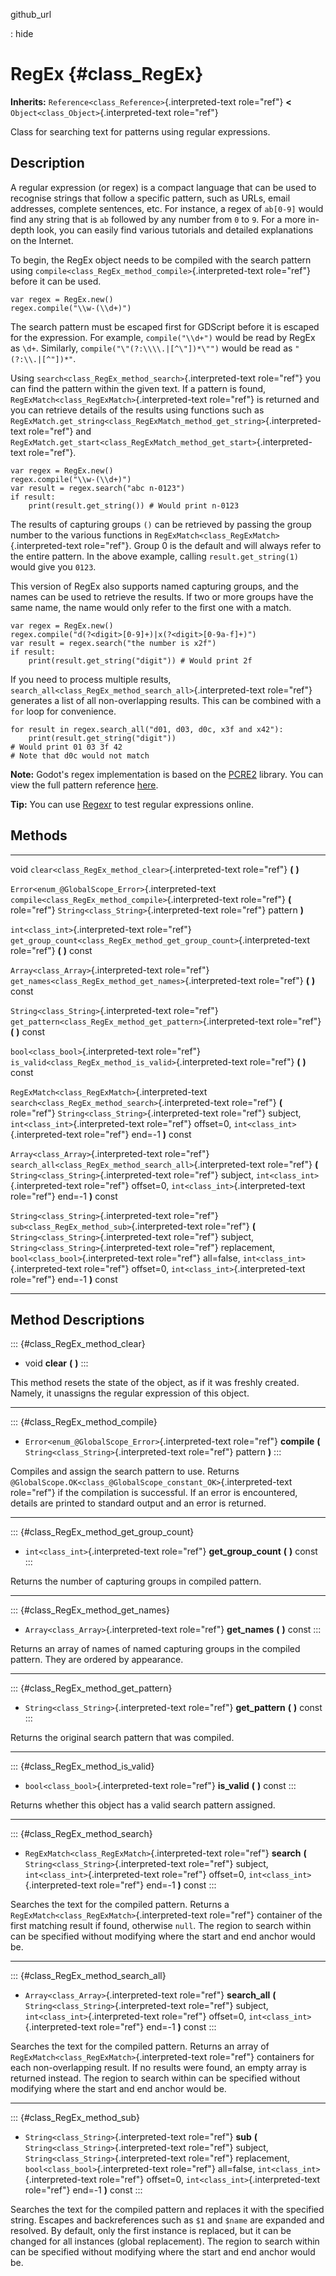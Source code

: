 github\_url

:   hide

RegEx {#class_RegEx}
=====

**Inherits:** `Reference<class_Reference>`{.interpreted-text role="ref"}
**\<** `Object<class_Object>`{.interpreted-text role="ref"}

Class for searching text for patterns using regular expressions.

Description
-----------

A regular expression (or regex) is a compact language that can be used
to recognise strings that follow a specific pattern, such as URLs, email
addresses, complete sentences, etc. For instance, a regex of `ab[0-9]`
would find any string that is `ab` followed by any number from `0` to
`9`. For a more in-depth look, you can easily find various tutorials and
detailed explanations on the Internet.

To begin, the RegEx object needs to be compiled with the search pattern
using `compile<class_RegEx_method_compile>`{.interpreted-text
role="ref"} before it can be used.

    var regex = RegEx.new()
    regex.compile("\\w-(\\d+)")

The search pattern must be escaped first for GDScript before it is
escaped for the expression. For example, `compile("\\d+")` would be read
by RegEx as `\d+`. Similarly, `compile("\"(?:\\\\.|[^\"])*\"")` would be
read as `"(?:\\.|[^"])*"`.

Using `search<class_RegEx_method_search>`{.interpreted-text role="ref"}
you can find the pattern within the given text. If a pattern is found,
`RegExMatch<class_RegExMatch>`{.interpreted-text role="ref"} is returned
and you can retrieve details of the results using functions such as
`RegExMatch.get_string<class_RegExMatch_method_get_string>`{.interpreted-text
role="ref"} and
`RegExMatch.get_start<class_RegExMatch_method_get_start>`{.interpreted-text
role="ref"}.

    var regex = RegEx.new()
    regex.compile("\\w-(\\d+)")
    var result = regex.search("abc n-0123")
    if result:
        print(result.get_string()) # Would print n-0123

The results of capturing groups `()` can be retrieved by passing the
group number to the various functions in
`RegExMatch<class_RegExMatch>`{.interpreted-text role="ref"}. Group 0 is
the default and will always refer to the entire pattern. In the above
example, calling `result.get_string(1)` would give you `0123`.

This version of RegEx also supports named capturing groups, and the
names can be used to retrieve the results. If two or more groups have
the same name, the name would only refer to the first one with a match.

    var regex = RegEx.new()
    regex.compile("d(?<digit>[0-9]+)|x(?<digit>[0-9a-f]+)")
    var result = regex.search("the number is x2f")
    if result:
        print(result.get_string("digit")) # Would print 2f

If you need to process multiple results,
`search_all<class_RegEx_method_search_all>`{.interpreted-text
role="ref"} generates a list of all non-overlapping results. This can be
combined with a `for` loop for convenience.

    for result in regex.search_all("d01, d03, d0c, x3f and x42"):
        print(result.get_string("digit"))
    # Would print 01 03 3f 42
    # Note that d0c would not match

**Note:** Godot\'s regex implementation is based on the
[PCRE2](https://www.pcre.org/) library. You can view the full pattern
reference
[here](https://www.pcre.org/current/doc/html/pcre2pattern.html).

**Tip:** You can use [Regexr](https://regexr.com/) to test regular
expressions online.

Methods
-------

  ---------------------------------------------------- -------------------------------------------------------------------------
  void                                                 `clear<class_RegEx_method_clear>`{.interpreted-text role="ref"} **(**
                                                       **)**

  `Error<enum_@GlobalScope_Error>`{.interpreted-text   `compile<class_RegEx_method_compile>`{.interpreted-text role="ref"} **(**
  role="ref"}                                          `String<class_String>`{.interpreted-text role="ref"} pattern **)**

  `int<class_int>`{.interpreted-text role="ref"}       `get_group_count<class_RegEx_method_get_group_count>`{.interpreted-text
                                                       role="ref"} **(** **)** const

  `Array<class_Array>`{.interpreted-text role="ref"}   `get_names<class_RegEx_method_get_names>`{.interpreted-text role="ref"}
                                                       **(** **)** const

  `String<class_String>`{.interpreted-text role="ref"} `get_pattern<class_RegEx_method_get_pattern>`{.interpreted-text
                                                       role="ref"} **(** **)** const

  `bool<class_bool>`{.interpreted-text role="ref"}     `is_valid<class_RegEx_method_is_valid>`{.interpreted-text role="ref"}
                                                       **(** **)** const

  `RegExMatch<class_RegExMatch>`{.interpreted-text     `search<class_RegEx_method_search>`{.interpreted-text role="ref"} **(**
  role="ref"}                                          `String<class_String>`{.interpreted-text role="ref"} subject,
                                                       `int<class_int>`{.interpreted-text role="ref"} offset=0,
                                                       `int<class_int>`{.interpreted-text role="ref"} end=-1 **)** const

  `Array<class_Array>`{.interpreted-text role="ref"}   `search_all<class_RegEx_method_search_all>`{.interpreted-text role="ref"}
                                                       **(** `String<class_String>`{.interpreted-text role="ref"} subject,
                                                       `int<class_int>`{.interpreted-text role="ref"} offset=0,
                                                       `int<class_int>`{.interpreted-text role="ref"} end=-1 **)** const

  `String<class_String>`{.interpreted-text role="ref"} `sub<class_RegEx_method_sub>`{.interpreted-text role="ref"} **(**
                                                       `String<class_String>`{.interpreted-text role="ref"} subject,
                                                       `String<class_String>`{.interpreted-text role="ref"} replacement,
                                                       `bool<class_bool>`{.interpreted-text role="ref"} all=false,
                                                       `int<class_int>`{.interpreted-text role="ref"} offset=0,
                                                       `int<class_int>`{.interpreted-text role="ref"} end=-1 **)** const
  ---------------------------------------------------- -------------------------------------------------------------------------

Method Descriptions
-------------------

::: {#class_RegEx_method_clear}
-   void **clear** **(** **)**
:::

This method resets the state of the object, as if it was freshly
created. Namely, it unassigns the regular expression of this object.

------------------------------------------------------------------------

::: {#class_RegEx_method_compile}
-   `Error<enum_@GlobalScope_Error>`{.interpreted-text role="ref"}
    **compile** **(** `String<class_String>`{.interpreted-text
    role="ref"} pattern **)**
:::

Compiles and assign the search pattern to use. Returns
`@GlobalScope.OK<class_@GlobalScope_constant_OK>`{.interpreted-text
role="ref"} if the compilation is successful. If an error is
encountered, details are printed to standard output and an error is
returned.

------------------------------------------------------------------------

::: {#class_RegEx_method_get_group_count}
-   `int<class_int>`{.interpreted-text role="ref"} **get\_group\_count**
    **(** **)** const
:::

Returns the number of capturing groups in compiled pattern.

------------------------------------------------------------------------

::: {#class_RegEx_method_get_names}
-   `Array<class_Array>`{.interpreted-text role="ref"} **get\_names**
    **(** **)** const
:::

Returns an array of names of named capturing groups in the compiled
pattern. They are ordered by appearance.

------------------------------------------------------------------------

::: {#class_RegEx_method_get_pattern}
-   `String<class_String>`{.interpreted-text role="ref"}
    **get\_pattern** **(** **)** const
:::

Returns the original search pattern that was compiled.

------------------------------------------------------------------------

::: {#class_RegEx_method_is_valid}
-   `bool<class_bool>`{.interpreted-text role="ref"} **is\_valid** **(**
    **)** const
:::

Returns whether this object has a valid search pattern assigned.

------------------------------------------------------------------------

::: {#class_RegEx_method_search}
-   `RegExMatch<class_RegExMatch>`{.interpreted-text role="ref"}
    **search** **(** `String<class_String>`{.interpreted-text
    role="ref"} subject, `int<class_int>`{.interpreted-text role="ref"}
    offset=0, `int<class_int>`{.interpreted-text role="ref"} end=-1
    **)** const
:::

Searches the text for the compiled pattern. Returns a
`RegExMatch<class_RegExMatch>`{.interpreted-text role="ref"} container
of the first matching result if found, otherwise `null`. The region to
search within can be specified without modifying where the start and end
anchor would be.

------------------------------------------------------------------------

::: {#class_RegEx_method_search_all}
-   `Array<class_Array>`{.interpreted-text role="ref"} **search\_all**
    **(** `String<class_String>`{.interpreted-text role="ref"} subject,
    `int<class_int>`{.interpreted-text role="ref"} offset=0,
    `int<class_int>`{.interpreted-text role="ref"} end=-1 **)** const
:::

Searches the text for the compiled pattern. Returns an array of
`RegExMatch<class_RegExMatch>`{.interpreted-text role="ref"} containers
for each non-overlapping result. If no results were found, an empty
array is returned instead. The region to search within can be specified
without modifying where the start and end anchor would be.

------------------------------------------------------------------------

::: {#class_RegEx_method_sub}
-   `String<class_String>`{.interpreted-text role="ref"} **sub** **(**
    `String<class_String>`{.interpreted-text role="ref"} subject,
    `String<class_String>`{.interpreted-text role="ref"} replacement,
    `bool<class_bool>`{.interpreted-text role="ref"} all=false,
    `int<class_int>`{.interpreted-text role="ref"} offset=0,
    `int<class_int>`{.interpreted-text role="ref"} end=-1 **)** const
:::

Searches the text for the compiled pattern and replaces it with the
specified string. Escapes and backreferences such as `$1` and `$name`
are expanded and resolved. By default, only the first instance is
replaced, but it can be changed for all instances (global replacement).
The region to search within can be specified without modifying where the
start and end anchor would be.

